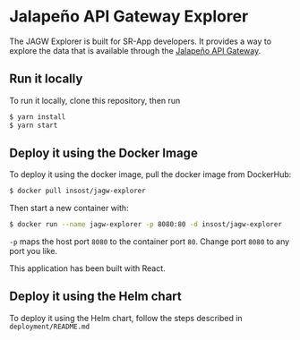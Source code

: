 # Jalapeño API Gateway Explorer
The JAGW Explorer is built for SR-App developers. It provides a way to explore the data that is available through the [Jalapeño API Gateway](https://jalapeno-api-gateway.github.io/jagw-docs/).


## Run it locally
To run it locally, clone this repository, then run

```bash
$ yarn install
$ yarn start
```

## Deploy it using the Docker Image
To deploy it using the docker image, pull the docker image from DockerHub:

```bash
$ docker pull insost/jagw-explorer
```

Then start a new container with:

```bash
$ docker run --name jagw-explorer -p 8080:80 -d insost/jagw-explorer
```

`-p` maps the host port `8080` to the container port `80`. Change port `8080` to any port you like.

This application has been built with React.

## Deploy it using the Helm chart
To deploy it using the Helm chart, follow the steps described in `deployment/README.md`
